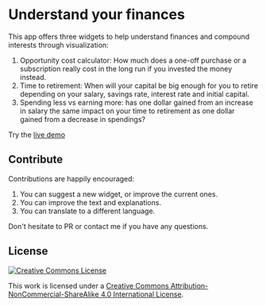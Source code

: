 # Understand your finances

This app offers three widgets to help understand finances and compound interests through visualization:

1. Opportunity cost calculator: How much does a one-off purchase or a subscription really cost in the long run if you invested the money instead.
2. Time to retirement: When will your capital be big enough for you to retire depending on your salary, savings rate, interest rate and initial capital.
3. Spending less vs earning more: has one dollar gained from an increase in salary the same impact on your time to retirement as one dollar gained from a decrease in spendings?

Try the [live demo](https://financialforecast.herokuapp.com/)

## Contribute

Contributions are happily encouraged:

1. You can suggest a new widget, or improve the current ones.
1. You can improve the text and explanations.
1. You can translate to a different language.

Don't hesitate to PR or contact me if you have any questions.

## License

[![Creative Commons License](https://i.creativecommons.org/l/by-nc-sa/4.0/88x31.png)](http://creativecommons.org/licenses/by-nc-sa/4.0/)

This work is licensed under a [Creative Commons Attribution-NonCommercial-ShareAlike 4.0 International License](http://creativecommons.org/licenses/by-nc-sa/4.0/).
